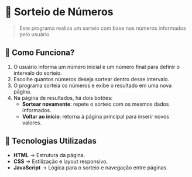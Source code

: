 # 🎲 Sorteio de Números

> Este programa realiza um sorteio com base nos números informados pelo usuário.

## 📌 Como Funciona?
1. O usuário informa um número inicial e um número final para definir o intervalo do sorteio.
2. Escolhe quantos números deseja sortear dentro desse intervalo.
3. O programa sorteia os números e exibe o resultado em uma nova página.
4. Na página de resultados, há dois botões:
   - **Sortear novamente**: repete o sorteio com os mesmos dados informados.
   - **Voltar ao início**: retorna à página principal para inserir novos valores.

## 🚀 Tecnologias Utilizadas
- **HTML** → Estrutura da página.
- **CSS** → Estilização e layout responsivo.
- **JavaScript** → Lógica para o sorteio e navegação entre páginas.
